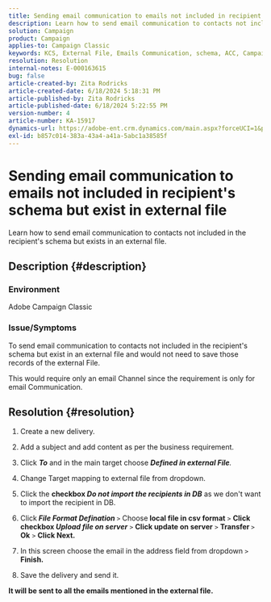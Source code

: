 ```yaml
---
title: Sending email communication to emails not included in recipient's schema but exist in external file
description: Learn how to send email communication to contacts not included in the recipient's schema but exists in an external file.
solution: Campaign
product: Campaign
applies-to: Campaign Classic
keywords: KCS, External File, Emails Communication, schema, ACC, Campaign Classic
resolution: Resolution
internal-notes: E-000163615
bug: false
article-created-by: Zita Rodricks
article-created-date: 6/18/2024 5:18:31 PM
article-published-by: Zita Rodricks
article-published-date: 6/18/2024 5:22:55 PM
version-number: 4
article-number: KA-15917
dynamics-url: https://adobe-ent.crm.dynamics.com/main.aspx?forceUCI=1&pagetype=entityrecord&etn=knowledgearticle&id=8d1758c5-962d-ef11-840a-002248084fbb
exl-id: b857c014-383a-43a4-a41a-5abc1a38585f
---
```

# Sending email communication to emails not included in recipient's schema but exist in external file


Learn how to send email communication to contacts not included in the recipient's schema but exists in an external file.

## Description {#description}


### <b>Environment</b>

Adobe Campaign Classic



### Issue/Symptoms

To send email communication to contacts not included in the recipient's schema but exist in an external file and would not need to save those records of the external File.

This would require only an email Channel since the requirement is only for email Communication.


## Resolution {#resolution}


1. Create a new delivery.


2. Add a subject and add content as per the business requirement.


3. Click <b>*To</b>* and in the main target choose <b>*Defined in external File</b>.*


4. Change Target mapping to external file from dropdown.


5. Click the <b>checkbox *Do not import the recipients in DB</b>* as we don't want to import the recipient in DB.


6. Click<b> *File Format Defination* </b>`>`  Choose<b> local file in csv format</b> `>`  <b>Click checkbox *Upload file on server</b>* `>`  <b>Click update on server</b> `>`  <b>Transfer </b>`>` <b> Ok</b> `>`  <b>Click Next.</b>


7. In this screen choose the email in the address field from dropdown `>`  <b>Finish.</b>


8. Save the delivery and send it.






<b>It will be sent to all the emails mentioned in the external file.</b>
